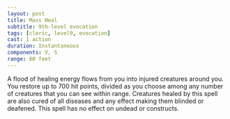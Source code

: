 ```yaml
---
layout: post
title: Mass Heal
subtitle: 9th-level evocation
tags: [cleric, level9, evocation]
cast: 1 action
duration: Instantaneous
components: V, S
range: 60 feet
---
```

A flood of healing energy flows from you into injured creatures around you. You restore up to 700 hit points, divided as you choose among any number of creatures that you can see within range. Creatures healed by this spell are also cured of all diseases and any effect making them blinded or deafened. This spell has no effect on undead or constructs.